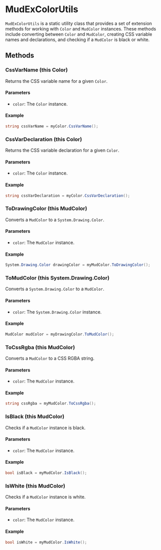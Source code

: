 ﻿# MudExColorUtils

`MudExColorUtils` is a static utility class that provides a set of extension methods for working with `Color` and `MudColor` instances. These methods include converting between `Color` and `MudColor`, creating CSS variable names and declarations, and checking if a `MudColor` is black or white.

## Methods

### CssVarName (this Color)

Returns the CSS variable name for a given `Color`.

#### Parameters

- `color`: The `Color` instance.

#### Example

```csharp
string cssVarName = myColor.CssVarName();
```

### CssVarDeclaration (this Color)

Returns the CSS variable declaration for a given `Color`.

#### Parameters

- `color`: The `Color` instance.

#### Example

```csharp
string cssVarDeclaration = myColor.CssVarDeclaration();
```

### ToDrawingColor (this MudColor)

Converts a `MudColor` to a `System.Drawing.Color`.

#### Parameters

- `color`: The `MudColor` instance.

#### Example

```csharp
System.Drawing.Color drawingColor = myMudColor.ToDrawingColor();
```

### ToMudColor (this System.Drawing.Color)

Converts a `System.Drawing.Color` to a `MudColor`.

#### Parameters

- `color`: The `System.Drawing.Color` instance.

#### Example

```csharp
MudColor mudColor = myDrawingColor.ToMudColor();
```

### ToCssRgba (this MudColor)

Converts a `MudColor` to a CSS RGBA string.

#### Parameters

- `color`: The `MudColor` instance.

#### Example

```csharp
string cssRgba = myMudColor.ToCssRgba();
```

### IsBlack (this MudColor)

Checks if a `MudColor` instance is black.

#### Parameters

- `color`: The `MudColor` instance.

#### Example

```csharp
bool isBlack = myMudColor.IsBlack();
```

### IsWhite (this MudColor)

Checks if a `MudColor` instance is white.

#### Parameters

- `color`: The `MudColor` instance.

#### Example

```csharp
bool isWhite = myMudColor.IsWhite();
```
